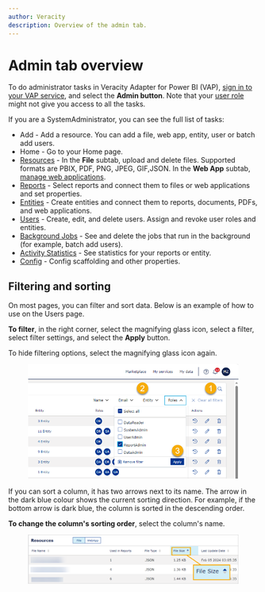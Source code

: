 ```yaml
---
author: Veracity
description: Overview of the admin tab.
---
```


# Admin tab overview

To do administrator tasks in Veracity Adapter for Power BI (VAP), [sign in to your VAP service](../reading-reports/overview.md), and select the **Admin button**. Note that your [user role](../user-roles.md) might not give you access to all the tasks.

If you are a SystemAdministrator, you can see the full list of tasks:
* Add - Add a resource. You can add a file, web app, entity, user or batch add users.
* Home - Go to your Home page.
* [Resources](resource.md) - In the **File** subtab, upload and delete files. Supported formats are PBIX, PDF, PNG, JPEG, GIF,JSON. In the **Web App** subtab, [manage web applications](manage-webs.md).
* [Reports](manage-reports.md) - Select reports and connect them to files or web applications and set properties.
* [Entities](entities.md) - Create entities and connect them to reports, documents, PDFs, and web applications.
* [Users](users.md) - Create, edit, and delete users. Assign and revoke user roles and entities.
* [Background Jobs](background-jobs.md) - See and delete the jobs that run in the background (for example, batch add users).
* [Activity Statistics](statistics.md) - See statistics for your reports or entity.
* [Config](configure.md) - Config scaffolding and other properties.

## Filtering and sorting
On most pages, you can filter and sort data. Below is an example of how to use on the Users page.

**To filter**, in the right corner, select the magnifying glass icon, select a filter, select filter settings, and select the **Apply** button.

To hide filtering options, select the magnifying glass icon again.

<figure>
	<img src="../admin-tab/assets/users_filter.png"/>
</figure>

If you can sort a column, it has two arrows next to its name. The arrow in the dark blue colour shows the current sorting direction. For example, if the bottom arrow is dark blue, the column is sorted in the descending order. 

**To change the column's sorting order**, select the column's name.

<figure>
	<img src="assets/sort.png"/>
</figure>